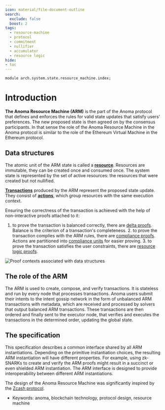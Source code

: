 ```yaml
---
icon: material/file-document-outline
search:
  exclude: false
  boost: 2
tags:
  - resource-machine
  - protocol
  - commitment
  - nullifier
  - accumulator
  - resource logic
hide:
- toc
---
```


```juvix
module arch.system.state.resource_machine.index;
```

# Introduction

**The Anoma Resource Machine (ARM)** is the part of the Anoma protocol that
defines and enforces the rules for valid state updates that satisfy users'
preferences. The new proposed state is then agreed on by the consensus
participants. In that sense the role of the Anoma Resource Machine in the Anoma
protocol is similar to the role of the Ethereum Virtual Machine in the Ethereum
protocol.

## Data structures

The atomic unit of the ARM state is called a
[**resource**](./data/resource/definition.md). Resources are
immutable, they can be created once and consumed once. The system state is
represented by the set of active resources: the resources that were created but
not nullified.

[**Transactions**](./data/transaction.md) produced by the ARM
represent the proposed state update. They consist of
[**actions**](./data/action.md), which group resources with the same
execution context.

Ensuring the correctness of the transaction is achieved with the help of
non-interactive proofs attached to it:

1. to prove the transaction is balanced correctly, there are [delta
proofs](./data/proof/delta.md). Balance is the criterion of a
transaction's completeness. 2. to prove the transaction complies with the ARM
rules, there are [compliance proofs](./data/proof/compliance.md).
Actions are partitioned into [compliance
units](./data/compliance_unit.md) for easier proving. 3. to prove the
transaction satisfies the user constraints, there are [resource logic
proofs](./data/proof/logic.md).


![Proof contexts associated with data structures](proof_contexts.svg)


## The role of the ARM

The ARM is used to create, compose, and verify transactions. It is stateless and
run by every node that processes transactions. Anoma users submit their intents
to the intent gossip network in the form of unbalanced ARM transactions with
metadata, which are received and processed by solvers that output balanced ARM
transactions. These transactions are then ordered and finally sent to the
executor node, that verifies and executes the transactions in the determined
order, updating the global state.

## The specification

This specification describes a common interface shared by all ARM
instantiations. Depending on the primitive instantiation choices, the resulting
ARM instantiation will have different properties. For example, using zk-SNARKs
to create and verify the ARM proofs might result in a succinct or even shielded
ARM instantiation. The ARM interface is designed to provide interoperability
between different ARM instantiations.

The design of the Anoma Resource Machine was significantly inspired by the
[Zcash protocol](https://zips.z.cash/protocol/protocol.pdf).

- Keywords: anoma, blockchain technology, protocol design, resource machine